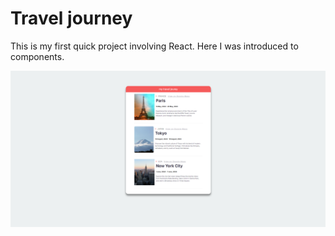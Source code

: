 # Travel journey

This is my first quick project involving React. Here I was introduced to components.

![travel_journey](travel_journey.png)